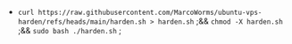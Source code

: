 - `curl https://raw.githubusercontent.com/MarcoWorms/ubuntu-vps-harden/refs/heads/main/harden.sh > harden.sh` ;&& `chmod -X harden.sh` ;&& `sudo bash ./harden.sh` ;
